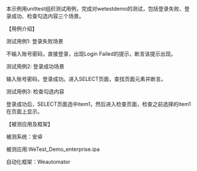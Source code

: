 本示例用unittest组织测试用例，完成对wetestdemo的测试，包括登录失败、登录成功、检查勾选内容三个场景。

【用例介绍】

测试用例1: 登录失败场景

不输入账号密码，直接登录，出现Login Failed的提示，断言该提示出现。

测试用例2: 登录成功场景

输入账号密码，登录成功。进入SELECT页面，查找页面元素并断言。

测试用例3: 检查勾选内容

登录成功后，SELECT页面选中item1，然后进入检查页面，检查之前选择的item1在页面上显示。

【被测应用及框架】

被测系统：安卓

被测应用:WeTest_Demo_enterprise.ipa

自动化框架：Weautomator
